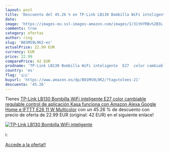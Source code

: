 ```yaml
---
layout: post
title: 'Descuento del 45.26 % en TP-Link LB130 Bombilla WiFi inteligente '
date: 
image: 'https://images-eu.ssl-images-amazon.com/images/I/31tKYRBv%2B3L._SL200_.jpg'
comments: true
category: ofertas
author: ring
slug: 'B01MS9L9K2-es'
actualPrice: 22.99 EUR
currency: EUR
price: 22.99
comparePrice: 42 EUR
prodname: 'TP-Link LB130 Bombilla WiFi inteligente  E27  color cambiable  regulable  control de aplicación Kasa  funciona con Amazon Alexa  Google Home e IFTTT E26  11 W  Multicolor'
country: 'es'
flag: '🇪🇸'
buyurl: 'https://www.amazon.es/dp/B01MS9L9K2/?tag=tolees-21'
descuento: '45.26'
---
```


Tienes [TP-Link LB130 Bombilla WiFi inteligente  E27  color cambiable  regulable  control de aplicación Kasa  funciona con Amazon Alexa  Google Home e IFTTT E26  11 W  Multicolor](https://www.amazon.es/dp/B01MS9L9K2/?tag=tolees-21) con un 45.26 % de descuento con precio de oferta de 22.99 EUR (original: 42 EUR) en el siguiente enlace!

[![TP-Link LB130 Bombilla WiFi inteligente ](https://images-eu.ssl-images-amazon.com/images/I/31tKYRBv%2B3L._SL200_.jpg)](https://www.amazon.es/dp/B01MS9L9K2/?tag=tolees-21)

ℹ️:


[Accede a la oferta!!](https://www.amazon.es/dp/B01MS9L9K2/?tag=tolees-21)
